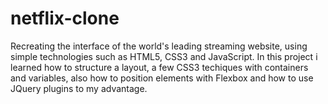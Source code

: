 # netflix-clone
Recreating the interface of the world's leading streaming website, using simple technologies such as HTML5, CSS3 and JavaScript. In this project i learned how to structure a layout, a few CSS3 techiques with containers and variables, also how to position elements with Flexbox and how to use JQuery plugins to my advantage.
